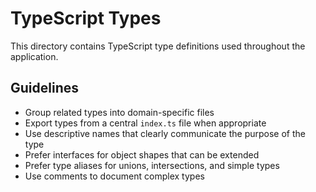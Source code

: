 # TypeScript Types

This directory contains TypeScript type definitions used throughout the application.

## Guidelines

- Group related types into domain-specific files
- Export types from a central `index.ts` file when appropriate
- Use descriptive names that clearly communicate the purpose of the type
- Prefer interfaces for object shapes that can be extended
- Prefer type aliases for unions, intersections, and simple types
- Use comments to document complex types 